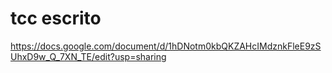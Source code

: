 # tcc escrito
https://docs.google.com/document/d/1hDNotm0kbQKZAHcIMdznkFleE9zSUhxD9w_Q_7XN_TE/edit?usp=sharing
